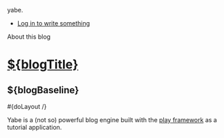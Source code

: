 yabe.

- [Log in to write something](<@%7BAdmin.index()%7D>)

<span class="about">About this blog</span>

# [${blogTitle}](<@%7BApplication.index()%7D>)

## ${blogBaseline}

\#{doLayout /}

Yabe is a (not so) powerful blog engine built with the [play framework](http://www.playframework.org) as a tutorial application.
